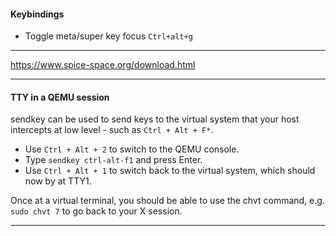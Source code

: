 #### Keybindings
- Toggle meta/super key focus `Ctrl+alt+g`  

- - -

https://www.spice-space.org/download.html
- - -

#### TTY in a QEMU session
sendkey can be used to send keys to the virtual system that your host intercepts at low level - such as `Ctrl + Alt + F*`.

- Use `Ctrl + Alt + 2` to switch to the QEMU console.
- Type `sendkey ctrl-alt-f1` and press Enter.
- Use `Ctrl + Alt + 1` to switch back to the virtual system, which should now by at TTY1.

Once at a virtual terminal, you should be able to use the chvt command, e.g. `sudo chvt 7` to go back to your X session.
- - -

